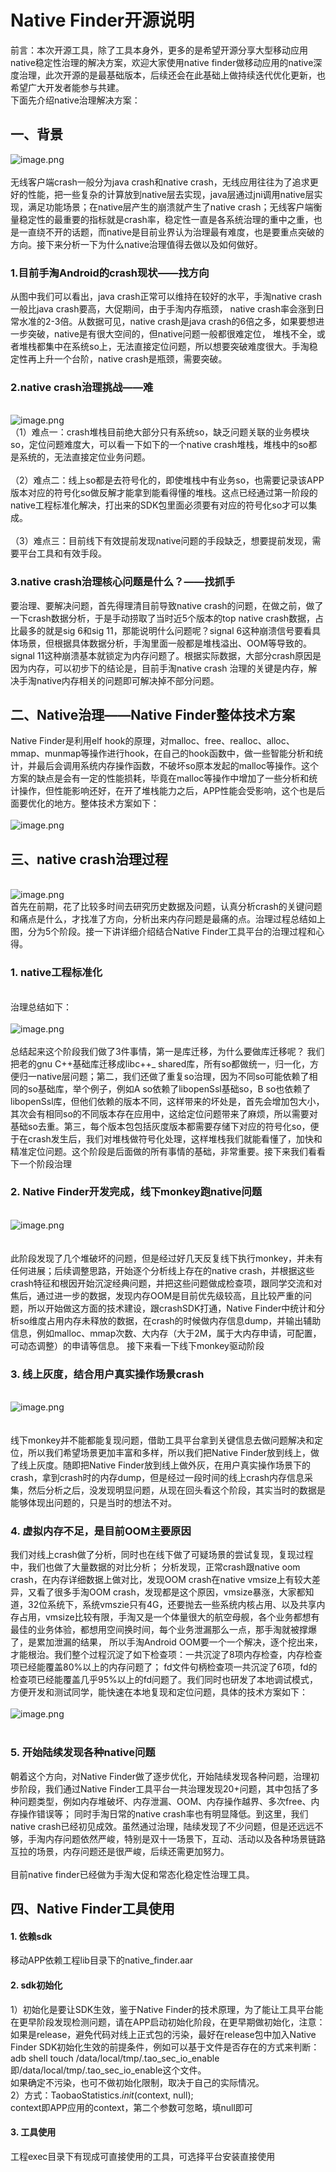 # Native Finder开源说明

前言：本次开源工具，除了工具本身外，更多的是希望开源分享大型移动应用native稳定性治理的解决方案，欢迎大家使用native finder做移动应用的native深度治理，此次开源的是最基础版本，后续还会在此基础上做持续迭代优化更新，也希望广大开发者能参与共建。<br />下面先介绍native治理解决方案：
<a name="AIKkh"></a>
## 一、背景
![image.png](https://intranetproxy.alipay.com/skylark/lark/0/2020/png/27003/1582523157367-ca82ad7e-4b55-4803-9fe2-de247449569b.png#align=left&display=inline&height=271&margin=%5Bobject%20Object%5D&name=image.png&originHeight=288&originWidth=792&size=39816&status=done&style=none&width=746)<br />
<br />无线客户端crash一般分为java crash和native crash，无线应用往往为了追求更好的性能，把一些复杂的计算放到native层去实现，java层通过jni调用native层实现，满足功能场景；在native层产生的崩溃就产生了native crash；无线客户端衡量稳定性的最重要的指标就是crash率，稳定性一直是各系统治理的重中之重，也是一直绕不开的话题，而native是目前业界认为治理最有难度，也是要重点突破的方向。接下来分析一下为什么native治理值得去做以及如何做好。<br />

<a name="fD9an"></a>
### 1.目前手淘Android的crash现状——找方向
从图中我们可以看出，java crash正常可以维持在较好的水平，手淘native crash一般比java crash要高，大促期间，由于手淘内存瓶颈， native crash率会涨到日常水准的2-3倍。从数据可见，native crash是java crash的6倍之多，如果要想进一步突破，native是有很大空间的，但native问题一般都很难定位， 堆栈不全，或者堆栈都集中在系统so上，无法直接定位问题，所以想要突破难度很大。手淘稳定性再上升一个台阶，native crash是瓶颈，需要突破。<br />

<a name="wfUFt"></a>
### 2.native crash治理挑战——难

<br />![image.png](https://intranetproxy.alipay.com/skylark/lark/0/2020/png/27003/1582523200785-54b618e8-8eeb-4c7b-ac4e-628b9205baaa.png#align=left&display=inline&height=308&margin=%5Bobject%20Object%5D&name=image.png&originHeight=304&originWidth=719&size=36400&status=done&style=none&width=728)<br />（1）难点一：crash堆栈目前绝大部分只有系统so，缺乏问题关联的业务模块so，定位问题难度大，可以看一下如下的一个native crash堆栈，堆栈中的so都是系统的，无法直接定位业务问题。<br />
<br />（2）难点二：线上so都是去符号化的，即使堆栈中有业务so，也需要记录该APP版本对应的符号化so做反解才能拿到能看得懂的堆栈。这点已经通过第一阶段的native工程标准化解决，打出来的SDK包里面必须要有对应的符号化so才可以集成。<br />
<br />（3）难点三：目前线下有效提前发现native问题的手段缺乏，想要提前发现，需要平台工具和有效手段。
<a name="QXzkO"></a>
### 3.native crash治理核心问题是什么？——找抓手
要治理、要解决问题，首先得理清目前导致native crash的问题，在做之前，做了一下crash数据分析，于是手动捞取了当时近5个版本的top native crash数据，占比最多的就是sig 6和sig 11，那能说明什么问题呢？signal 6这种崩溃信号要看具体场景，但根据具体数据分析，手淘里面一般都是堆栈溢出、OOM等导致的。signal 11这种崩溃基本就锁定为内存问题了。根据实际数据，大部分crash原因是因为内存，可以初步下的结论是，目前手淘native crash 治理的关键是内存，解决手淘native内存相关的问题即可解决掉不部分问题。

<a name="k9bpX"></a>
## 二、Native治理——Native Finder整体技术方案
Native Finder是利用elf hook的原理，对malloc、free、realloc、alloc、mmap、munmap等操作进行hook，在自己的hook函数中，做一些智能分析和统计，并最后会调用系统内存操作函数，不破坏so原本发起的malloc等操作。这个方案的缺点是会有一定的性能损耗，毕竟在malloc等操作中增加了一些分析和统计操作，但性能影响还好，在开了堆栈能力之后，APP性能会受影响，这个也是后面要优化的地方。整体技术方案如下：<br />
<br />![image.png](https://intranetproxy.alipay.com/skylark/lark/0/2020/png/27003/1582523259761-f5e41a9a-261c-4ff7-905a-646874c6e14a.png#align=left&display=inline&height=319&margin=%5Bobject%20Object%5D&name=image.png&originHeight=410&originWidth=960&size=105261&status=done&style=none&width=746)<br />

<a name="AywYL"></a>
## 三、native crash治理过程

<br />![image.png](https://intranetproxy.alipay.com/skylark/lark/0/2020/png/27003/1582523287126-5ddd6370-d40c-4135-9fda-2ebdff2fad10.png#align=left&display=inline&height=388&margin=%5Bobject%20Object%5D&name=image.png&originHeight=421&originWidth=810&size=42228&status=done&style=none&width=746)<br />首先在前期，花了比较多时间去研究历史数据及问题，认真分析crash的关键问题和痛点是什么，才找准了方向，分析出来内存问题是最痛的点。治理过程总结如上图，分为5个阶段。接一下讲详细介绍结合Native Finder工具平台的治理过程和心得。<br />

<a name="HHQSk"></a>
### 1. native工程标准化

<br />治理总结如下：<br />
<br />![image.png](https://intranetproxy.alipay.com/skylark/lark/0/2020/png/27003/1582523341173-57c3d8c9-6e6f-4346-9595-3805c32c6d02.png#align=left&display=inline&height=329&margin=%5Bobject%20Object%5D&name=image.png&originHeight=361&originWidth=790&size=20842&status=done&style=none&width=721)<br />
<br />总结起来这个阶段我们做了3件事情，第一是库迁移，为什么要做库迁移呢？ 我们把老的gnu C++基础库迁移成libc++_ shared库，所有so都做统一，归一化，方便归一native层问题；第二，我们还做了重复so治理，因为不同so可能依赖了相同的so基础库，举个例子，例如A so依赖了libopenSsl基础so，B so也依赖了libopenSsl库，但他们依赖的版本不同，这样带来的坏处是，首先会增加包大小，其次会有相同so的不同版本存在应用中，这给定位问题带来了麻烦，所以需要对基础so去重。第三，每个版本包包括灰度版本都需要存储下对应的符号化so，便于在crash发生后，我们对堆栈做符号化处理，这样堆栈我们就能看懂了，加快和精准定位问题。这个阶段是后面做的所有事情的基础，非常重要。接下来我们看看下一个阶段治理<br />

<a name="VTF96"></a>
### 2. Native Finder开发完成，线下monkey跑native问题

<br />![image.png](https://intranetproxy.alipay.com/skylark/lark/0/2020/png/27003/1582523385962-50d5e6b2-9705-4950-abf9-1750c94ca7b9.png#align=left&display=inline&height=386&margin=%5Bobject%20Object%5D&name=image.png&originHeight=461&originWidth=886&size=43277&status=done&style=none&width=742)<br />
<br />
<br />此阶段发现了几个堆破坏的问题，但是经过好几天反复线下执行monkey，并未有任何进展；后续调整思路，开始逐个分析线上存在的native crash，并根据这些crash特征和根因开始沉淀经典问题，并把这些问题做成检查项，跟同学交流和对焦后，通过进一步的数据，发现内存OOM是目前优先级较高，且比较严重的问题，所以开始做这方面的技术建设，跟crashSDK打通，Native Finder中统计和分析so维度占用内存未释放的数据，在crash的时候做内存信息dump，并输出辅助信息，例如malloc、mmap次数、大内存（大于2M，属于大内存申请，可配置，可动态调整）的申请等信息。 接下来看一下线下monkey驱动阶段<br />

<a name="O2DQ9"></a>
### 3. 线上灰度，结合用户真实操作场景crash

<br />![image.png](https://intranetproxy.alipay.com/skylark/lark/0/2020/png/27003/1582523423059-75f736ff-2b1d-46ac-9ec4-c96dd11fad2f.png#align=left&display=inline&height=383&margin=%5Bobject%20Object%5D&name=image.png&originHeight=461&originWidth=886&size=34233&status=done&style=none&width=737)<br />
<br />
<br />线下monkey并不能都能复现问题，借助工具平台拿到关键信息去做问题解决和定位，所以我们希望场景更加丰富和多样，所以我们把Native Finder放到线上，做了线上灰度。随即把Native Finder放到线上做外灰，在用户真实操作场景下的crash，拿到crash时的内存dump，但是经过一段时间的线上crash内存信息采集，然后分析之后，没发现明显问题，从现在回头看这个阶段，其实当时的数据是能够体现出问题的，只是当时的想法不对。<br />

<a name="K3Eue"></a>
### 4. 虚拟内存不足，是目前OOM主要原因
我们对线上crash做了分析，同时也在线下做了可疑场景的尝试复现，复现过程中，我们也做了大量数据的对比分析； 分析发现，正常crash跟native oom crash，在内存详细数据上做对比，发现OOM crash在native vmsize上有较大差异，又看了很多手淘OOM crash，发现都是这个原因，vmsize暴涨，大家都知道，32位系统下，系统vmszie只有4G，还要抛去一些系统内核占用、以及共享内存占用，vmsize比较有限，手淘又是一个体量很大的航空母舰，各个业务都想有最佳的业务体验，都想用空间换时间，每个业务泄漏那么一点，那手淘就被撑爆了，是累加泄漏的结果， 所以手淘Android OOM要一个一个解决，逐个挖出来，才能根治。我们整个过程沉淀了如下检查项：一共沉淀了8项内存检查，内存检查项已经能覆盖80%以上的内存问题了； fd文件句柄检查项一共沉淀了6项，fd的检查项已经能覆盖几乎95%以上的fd问题了。我们同时也研发了本地调试模式，方便开发和测试同学，能快速在本地复现和定位问题，具体的技术方案如下：<br />
<br />![image.png](https://intranetproxy.alipay.com/skylark/lark/0/2020/png/27003/1582523481448-7c4f5a42-f2d2-4749-a23e-e3d09bce9ce1.png#align=left&display=inline&height=390&margin=%5Bobject%20Object%5D&name=image.png&originHeight=471&originWidth=886&size=37326&status=done&style=none&width=734)<br />
<br />

<a name="XbDqr"></a>
### 5. 开始陆续发现各种native问题
朝着这个方向，对Native Finder做了逐步优化，开始陆续发现各种问题，治理初步阶段，我们通过Native Finder工具平台一共治理发现20+问题，其中包括了多种问题类型，例如内存堆破坏、内存泄漏、OOM、内存操作越界、多次free、内存操作错误等； 同时手淘日常的native crash率也有明显降低。到这里，我们native crash已经初见成效。虽然通过治理，陆续发现了不少问题，但是还远远不够，手淘内存问题依然严峻，特别是双十一场景下，互动、活动以及各种场景链路互拉的场景，内存问题还是很严峻，后续还需更加努力。<br />
<br />目前native finder已经做为手淘大促和常态化稳定性治理工具。

<a name="eBkg5"></a>
## 四、Native Finder工具使用
<a name="DPiNn"></a>
#### 1. 依赖sdk
移动APP依赖工程lib目录下的native_finder.aar
<a name="TBMOt"></a>
#### 2. sdk初始化
1）初始化是要让SDK生效，鉴于Native Finder的技术原理，为了能让工具平台能在更早阶段发现检测问题，请在APP启动初始化阶段，在更早期做初始化，注意：如果是release，避免代码对线上正式包的污染，最好在release包中加入Native Finder SDK初始化生效的前提条件，例如可以基于文件是否存在的方式来判断：<br />adb shell touch /data/local/tmp/.tao_sec_io_enable<br />即/data/local/tmp/.tao_sec_io_enable这个文件。<br />如果确定不污染，也可不做初始化限制，取决于自己的实际情况。<br />2）方式：TaobaoStatistics._init_(context, null);<br />context即APP应用的context，第二个参数可忽略，填null即可
<a name="wxpPx"></a>
#### 3. 工具使用
工程exec目录下有现成可直接使用的工具，可选择平台安装直接使用
